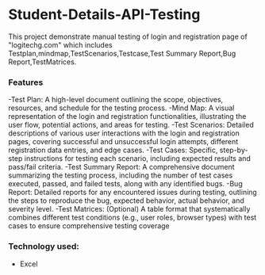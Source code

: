 # Student-Details-API-Testing
This project demonstrate manual testing of login and registration page of "logitechg.com" which includes Testplan,mindmap,TestScenarios,Testcase,Test Summary Report,Bug Report,TestMatrices.
### **Features**
-Test Plan: A high-level document outlining the scope, objectives, resources, and schedule for the testing process.
-Mind Map: A visual representation of the login and registration functionalities, illustrating the user flow, potential actions, and areas for testing.
-Test Scenarios: Detailed descriptions of various user interactions with the login and registration pages, covering successful and unsuccessful login attempts, different registration data entries, and edge cases.
-Test Cases: Specific, step-by-step instructions for testing each scenario, including expected results and pass/fail criteria.
-Test Summary Report: A comprehensive document summarizing the testing process, including the number of test cases executed, passed, and failed tests, along with any identified bugs.
-Bug Report: Detailed reports for any encountered issues during testing, outlining the steps to reproduce the bug, expected behavior, actual behavior, and severity level.
-Test Matrices: (Optional) A table format that systematically combines different test conditions (e.g., user roles, browser types) with test cases to ensure comprehensive testing coverage

### **Technology used:**
- Excel
